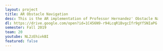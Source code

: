 ```yaml
---
layout: project
title: AR Obstacle Navigation
desc: This is the AR implementation of Professor Hernandez' Obstacle Navigation treadmill test. The project uses data from the treadmill to test user's abilities to step on or avoid floor obstacles.
dl: https://drive.google.com/open?id=1C456N9-r94LcqR1BvgcIfr9gYfSNIaPG
semester: Fall 2019
team: 20
youtube: NL2zEhivkBI
featured: false
---
```

